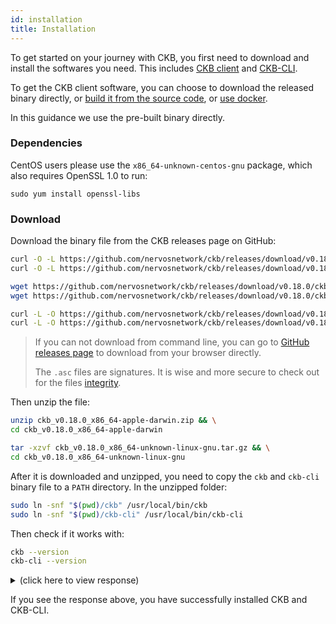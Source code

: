```yaml
---
id: installation
title: Installation
---
```


To get started on your journey with CKB, you first need to download and install the softwares you need. This includes [CKB client](https://github.com/nervosnetwork/ckb) and [CKB-CLI](https://github.com/nervosnetwork/ckb-cli).

To get the CKB client software, you can choose to download the released binary directly, or [build it from the source code](../dev-guide/compile), or [use docker](https://github.com/nervosnetwork/ckb/blob/develop/docs/run-ckb-with-docker.md).

In this guidance we use the pre-built binary directly.

### Dependencies

CentOS users please use the `x86_64-unknown-centos-gnu` package, which also requires OpenSSL 1.0 to run:

```shell
sudo yum install openssl-libs
```

### Download

Download the binary file from the CKB releases page on GitHub:


<!-- Todo: change the release version here -->

<!--DOCUSAURUS_CODE_TABS-->
<!--macOS-->
```bash
curl -O -L https://github.com/nervosnetwork/ckb/releases/download/v0.18.0/ckb_v0.18.0_x86_64-apple-darwin.zip
curl -O -L https://github.com/nervosnetwork/ckb/releases/download/v0.18.0/ckb_v0.18.0_x86_64-apple-darwin.zip.asc
```
<!--Linux-->
```bash
wget https://github.com/nervosnetwork/ckb/releases/download/v0.18.0/ckb_v0.18.0_x86_64-unknown-linux-gnu.tar.gz
wget https://github.com/nervosnetwork/ckb/releases/download/v0.18.0/ckb_v0.18.0_x86_64-unknown-linux-gnu.tar.gz.asc
```
<!--CentOS-->
```bash
curl -L -O https://github.com/nervosnetwork/ckb/releases/download/v0.18.0/ckb_v0.18.0_x86_64-unknown-centos-gnu.tar.gz
curl -L -O https://github.com/nervosnetwork/ckb/releases/download/v0.18.0/ckb_v0.18.0_x86_64-unknown-centos-gnu.tar.gz.asc
```
<!--END_DOCUSAURUS_CODE_TABS-->

> If you can not download from command line, you can go to [GitHub releases page](https://github.com/nervosnetwork/ckb/releases/tag/v0.14.0) to download from your browser directly.
>
> The `.asc` files are signatures. It is wise and more secure to check out for the files [integrity](https://github.com/nervosnetwork/ckb/blob/develop/docs/integrity-check.md).

Then unzip the file:

<!--DOCUSAURUS_CODE_TABS-->
<!--macOS-->
```bash
unzip ckb_v0.18.0_x86_64-apple-darwin.zip && \
cd ckb_v0.18.0_x86_64-apple-darwin
```
<!--Linux-->
```bash
tar -xzvf ckb_v0.18.0_x86_64-unknown-linux-gnu.tar.gz && \
cd ckb_v0.18.0_x86_64-unknown-linux-gnu
```

<!--END_DOCUSAURUS_CODE_TABS-->

After it is downloaded and unzipped, you need to copy the `ckb` and `ckb-cli` binary file to a `PATH` directory. In the unzipped folder:
```bash
sudo ln -snf "$(pwd)/ckb" /usr/local/bin/ckb
sudo ln -snf "$(pwd)/ckb-cli" /usr/local/bin/ckb-cli
```

Then check if it works with:
```bash
ckb --version
ckb-cli --version
```

<!-- Todo: change the response here -->

<details>
<summary>(click here to view response)</summary>
```bash
$ ckb --version
ckb-cli --version
ckb 0.18.0 (rylai-v7 ecd88dc 2019-08-10)
ckb-cli 0.18.0 (6cf87a7 2019-07-26)
```
</details>

If you see the response above, you have successfully installed CKB and CKB-CLI.
